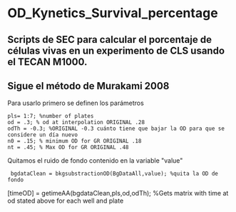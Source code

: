 # OD_Kynetics_Survival_percentage
## Scripts de SEC para calcular el porcentaje de células vivas en un experimento de CLS usando el TECAN M1000.
## Sigue el método de Murakami 2008
  
  Para usarlo primero se definen los parámetros
```  
pls= 1:7; %number of plates
od = .3; % od at interpolation ORIGINAL .28
odTh = -0.3; %ORIGINAL -0.3 cuánto tiene que bajar la OD para que se considere un día nuevo
n0 = .15; % minimum OD for GR ORIGINAL .18
nt = .45; % Max OD for GR ORIGINAL .48
```

Quitamos el ruido de fondo contenido en la variable "value"
```
 bgdataClean = bkgsubstractionOD(BgDataAll,value); %quita la OD de fondo
```

 [timeOD] = getimeAA(bgdataClean,pls,od,odTh); %Gets matrix with time at od stated above for each well and plate
